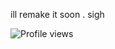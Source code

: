 <p alight="center">
 ill remake it soon
  .
 sigh
<p/>
  
![Profile views](https://count.getloli.com/get/@BugsInMyBurger?theme=food&color=purple&label=Profile%20views)
